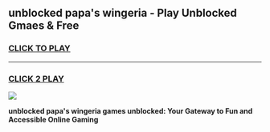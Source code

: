 
## unblocked papa's wingeria - Play Unblocked Gmaes & Free
<h3>
<a href="https://news.freeplayer.one?title=unblocked_papa's_wingeria&ref=23F">CLICK TO PLAY</a></h3>
<hr>

<h3>
<a href="https://news.freeplayer.one?title=unblocked_papa's_wingeria&ref=23F">CLICK 2 PLAY</a>
  
</h3>

<a href="https://news.freeplayer.one?title=unblocked_papa's_wingeria&ref=23F/"><img src="https://clearcache.store/games.png"></a>


**unblocked papa's wingeria games unblocked: Your Gateway to Fun and Accessible Online Gaming**
